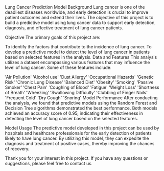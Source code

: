Lung Cancer Prediction Model
Background
Lung cancer is one of the deadliest diseases worldwide, and early detection is crucial to improve patient outcomes and extend their lives. The objective of this project is to build a predictive model using lung cancer data to support early detection, diagnosis, and effective treatment of lung cancer patients.

Objective
The primary goals of this project are:

To identify the factors that contribute to the incidence of lung cancer.
To develop a predictive model to detect the level of lung cancer in patients based on selected features in the analysis.
Data and Features
This analysis utilizes a dataset encompassing various features that may influence the level of lung cancer. Some of these features include:

'Air Pollution'
'Alcohol use'
'Dust Allergy'
'Occupational Hazards'
'Genetic Risk'
'Chronic Lung Disease'
'Balanced Diet'
'Obesity'
'Smoking'
'Passive Smoker'
'Chest Pain'
'Coughing of Blood'
'Fatigue'
'Weight Loss'
'Shortness of Breath'
'Wheezing'
'Swallowing Difficulty'
'Clubbing of Finger Nails'
'Frequent Cold'
'Dry Cough'
'Snoring'
Model Performance
After conducting the analysis, we found that predictive models using the Random Forest and Decision Tree algorithms demonstrated the best performance. Both models achieved an accuracy score of 0.95, indicating their effectiveness in detecting the level of lung cancer based on the selected features.

Model Usage
The predictive model developed in this project can be used by hospitals and healthcare professionals for the early detection of patients likely to have lung cancer. By utilizing this model, they can expedite the diagnosis and treatment of positive cases, thereby improving the chances of recovery.

Thank you for your interest in this project. If you have any questions or suggestions, please feel free to contact us.
